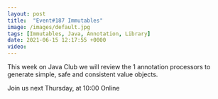 ```yaml
---
layout: post
title:  "Event#187 Immutables"
image: /images/default.jpg
tags: [Immutables, Java, Annotation, Library]
date: 2021-06-15 12:17:55 +0000
video: 
---
```


This week on Java Club we will review the 1 annotation processors to generate simple, safe and consistent value objects.

Join us next Thursday, at 10:00 Online
